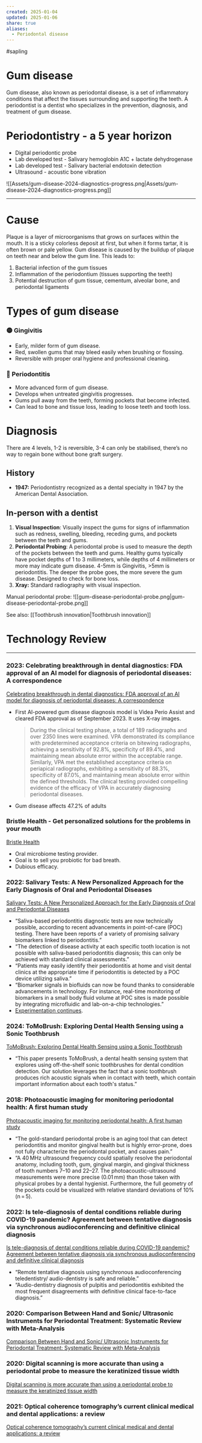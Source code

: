 ```yaml
---
created: 2025-01-04
updated: 2025-01-06
share: true
aliases:
  - Periodontal disease
---
```

#sapling 

# Gum disease

Gum disease, also known as periodontal disease, is a set of inflammatory conditions that affect the tissues surrounding and supporting the teeth. A periodontist is a dentist who specializes in the prevention, diagnosis, and treatment of gum disease.

# Periodontistry - a 5 year horizon

- Digital periodontic probe
- Lab developed test - Salivary hemoglobin A1C + lactate dehydrogenase
- Lab developed test - Salivary bacterial endotoxin detection
- Ultrasound - acoustic bone vibration

![[Assets/gum-disease-2024-diagnostics-progress.png|Assets/gum-disease-2024-diagnostics-progress.png]]

---

# Cause

Plaque is a layer of microorganisms that grows on surfaces within the mouth. It is a sticky colorless deposit at first, but when it forms tartar, it is often brown or pale yellow. Gum disease is caused by the buildup of plaque on teeth near and below the gum line. This leads to:

1. Bacterial infection of the gum tissues
2. Inflammation of the periodontium (tissues supporting the teeth)
3. Potential destruction of gum tissue, cementum, alveolar bone, and periodontal ligaments

# Types of gum disease

### 🟡 Gingivitis

- Early, milder form of gum disease.
- Red, swollen gums that may bleed easily when brushing or flossing.
- Reversible with proper oral hygiene and professional cleaning. </aside>

### 🔴 Periodontitis

- More advanced form of gum disease.
- Develops when untreated gingivitis progresses.
- Gums pull away from the teeth, forming pockets that become infected.
- Can lead to bone and tissue loss, leading to loose teeth and tooth loss. </aside>

# Diagnosis

There are 4 levels, 1-2 is reversible, 3-4 can only be stabilised, there’s no way to regain bone without bone graft surgery.

## History

- **1947:** Periodontistry recognized as a dental specialty in 1947 by the American Dental Association.

## In-person with a dentist

1. **Visual Inspection**: Visually inspect the gums for signs of inflammation such as redness, swelling, bleeding, receding gums, and pockets between the teeth and gums.
2. **Periodontal Probing**: A periodontal probe is used to measure the depth of the pockets between the teeth and gums. Healthy gums typically have pocket depths of 1 to 3 millimeters, while depths of 4 millimeters or more may indicate gum disease. 4-5mm is Gingivitis, >5mm is periodontitis. The deeper the probe goes, the more severe the gum disease. Designed to check for bone loss.
3. **Xray:** Standard radiography with visual inspection.

Manual periodontal probe:
![[gum-disease-periodontal-probe.png|gum-disease-periodontal-probe.png]]

See also: [[Toothbrush innovation|Toothbrush innovation]]


# Technology Review

---

### 2023: Celebrating breakthrough in dental diagnostics: FDA approval of an AI model for diagnosis of periodontal diseases: A correspondence

[Celebrating breakthrough in dental diagnostics: FDA approval of an AI model for diagnosis of periodontal diseases: A correspondence](https://pmc.ncbi.nlm.nih.gov/articles/PMC10507281/)

- First AI-powered gum disease diagnosis model is Videa Perio Assist and cleared FDA approval as of September 2023. It uses X-ray images.
    
    > During the clinical testing phase, a total of 189 radiographs and over 2350 lines were examined. VPA demonstrated its compliance with predetermined acceptance criteria on bitewing radiographs, achieving a sensitivity of 92.8%, specificity of 89.4%, and maintaining mean absolute error within the acceptable range. Similarly, VPA met the established acceptance criteria on periapical radiographs, exhibiting a sensitivity of 88.3%, specificity of 87.0%, and maintaining mean absolute error within the defined thresholds. The clinical testing provided compelling evidence of the efficacy of VPA in accurately diagnosing periodontal diseases.
    
- Gum disease affects 47.2% of adults
    

### Bristle Health - Get personalized solutions for the problems in your mouth

[Bristle Health](https://www.bristlehealth.com/)

- Oral microbiome testing provider.
- Goal is to sell you probiotic for bad breath.
- Dubious efficacy.

### 2022: Salivary Tests: A New Personalized Approach for the Early Diagnosis of Oral and Periodontal Diseases

[Salivary Tests: A New Personalized Approach for the Early Diagnosis of Oral and Periodontal Diseases](https://pmc.ncbi.nlm.nih.gov/articles/PMC9604671/#:~:text=POC%20testing%2C%20also%20known%20as,periodontal%20health%20of%20their%20patients)

- “Saliva-based periodontitis diagnostic tests are now technically possible, according to recent advancements in point-of-care (POC) testing. There have been reports of a variety of promising salivary biomarkers linked to periodontitis.”
- “The detection of disease activity at each specific tooth location is not possible with saliva-based periodontitis diagnosis; this can only be achieved with standard clinical assessments.”
- “Patients may easily identify their periodontitis at home and visit dental clinics at the appropriate time if periodontitis is detected by a POC device utilizing saliva.”
- “Biomarker signals in biofluids can now be found thanks to considerable advancements in technology. For instance, real-time monitoring of biomarkers in a small body fluid volume at POC sites is made possible by integrating microfluidic and lab-on-a-chip technologies.”
- [Experimentation continues](https://www.dental-nursing.co.uk/news/at-home-test-designed-to-detect-gum-disease-1).

### 2024: ToMoBrush: Exploring Dental Health Sensing using a Sonic Toothbrush

[ToMoBrush: Exploring Dental Health Sensing using a Sonic Toothbrush](https://arxiv.org/abs/2402.01933v1)

- “This paper presents ToMoBrush, a dental health sensing system that explores using off-the-shelf sonic toothbrushes for dental condition detection. Our solution leverages the fact that a sonic toothbrush produces rich acoustic signals when in contact with teeth, which contain important information about each tooth's status.”

### 2018: Photoacoustic imaging for monitoring periodontal health: A first human study

[Photoacoustic imaging for monitoring periodontal health: A first human study](https://pmc.ncbi.nlm.nih.gov/articles/PMC6226559/)

- “The gold-standard periodontal probe is an aging tool that can detect periodontitis and monitor gingival health but is highly error-prone, does not fully characterize the periodontal pocket, and causes pain.”
- “A 40 MHz ultrasound frequency could spatially resolve the periodontal anatomy, including tooth, gum, gingival margin, and gingival thickness of tooth numbers 7–10 and 22–27. The photoacoustic-ultrasound measurements were more precise (0.01 mm) than those taken with physical probes by a dental hygienist. Furthermore, the full geometry of the pockets could be visualized with relative standard deviations of 10% (n = 5).

### 2022: Is tele-diagnosis of dental conditions reliable during COVID-19 pandemic? Agreement between tentative diagnosis via synchronous audioconferencing and definitive clinical diagnosis

[Is tele-diagnosis of dental conditions reliable during COVID-19 pandemic? Agreement between tentative diagnosis via synchronous audioconferencing and definitive clinical diagnosis](https://www.sciencedirect.com/science/article/pii/S0300571222002007)

- “Remote tentative diagnosis using synchronous audioconferencing teledentistry/ audio-dentistry is safe and reliable.”
- “Audio-dentistry diagnosis of pulpitis and periodontitis exhibited the most frequent disagreements with definitive clinical face-to-face diagnosis.”

### 2020: Comparison Between Hand and Sonic/ Ultrasonic Instruments for Periodontal Treatment: Systematic Review with Meta-Analysis

[Comparison Between Hand and Sonic/ Ultrasonic Instruments for Periodontal Treatment: Systematic Review with Meta-Analysis](https://pubmed.ncbi.nlm.nih.gov/32980832/)

### 2020: Digital scanning is more accurate than using a periodontal probe to measure the keratinized tissue width

[Digital scanning is more accurate than using a periodontal probe to measure the keratinized tissue width](https://www.nature.com/articles/s41598-020-60291-0)

### 2021: Optical coherence tomography’s current clinical medical and dental applications: a review

[Optical coherence tomography’s current clinical medical and dental applications: a review](https://pmc.ncbi.nlm.nih.gov/articles/PMC8086034/)
